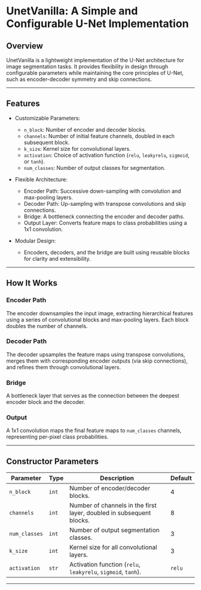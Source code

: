 # UnetVanilla: A Simple and Configurable U-Net Implementation

## Overview

UnetVanilla is a lightweight implementation of the U-Net architecture for image segmentation tasks. It provides flexibility in design through configurable parameters while maintaining the core principles of U-Net, such as encoder-decoder symmetry and skip connections.

---
## Features
- Customizable Parameters:
  - `n_block`: Number of encoder and decoder blocks.
  - `channels`: Number of initial feature channels, doubled in each subsequent block.
  - `k_size`: Kernel size for convolutional layers.
  - `activation`: Choice of activation function (`relu`, `leakyrelu`, `sigmoid`, or `tanh`).
  - `num_classes`: Number of output classes for segmentation.

- Flexible Architecture:
  - Encoder Path: Successive down-sampling with convolution and max-pooling layers.
  - Decoder Path: Up-sampling with transpose convolutions and skip connections.
  - Bridge: A bottleneck connecting the encoder and decoder paths.
  - Output Layer: Converts feature maps to class probabilities using a 1x1 convolution.
  
- Modular Design:
  - Encoders, decoders, and the bridge are built using reusable blocks for clarity and extensibility.

---
## How It Works
### Encoder Path
The encoder downsamples the input image, extracting hierarchical features using a series of convolutional blocks and max-pooling layers. Each block doubles the number of channels.

### Decoder Path
The decoder upsamples the feature maps using transpose convolutions, merges them with corresponding encoder outputs (via skip connections), and refines them through convolutional layers.

### Bridge
A bottleneck layer that serves as the connection between the deepest encoder block and the decoder.

### Output
A 1x1 convolution maps the final feature maps to `num_classes` channels, representing per-pixel class probabilities.

---
## Constructor Parameters

| Parameter      | Type   | Description                                                   | Default |
|----------------|--------|---------------------------------------------------------------|---------|
| `n_block`      | `int`  | Number of encoder/decoder blocks.                              | 4       |
| `channels`     | `int`  | Number of channels in the first layer, doubled in subsequent blocks. | 8       |
| `num_classes`  | `int`  | Number of output segmentation classes.                        | 3       |
| `k_size`       | `int`  | Kernel size for all convolutional layers.                     | 3       |
| `activation`   | `str`  | Activation function (`relu`, `leakyrelu`, `sigmoid`, `tanh`). | `relu`  |

---


